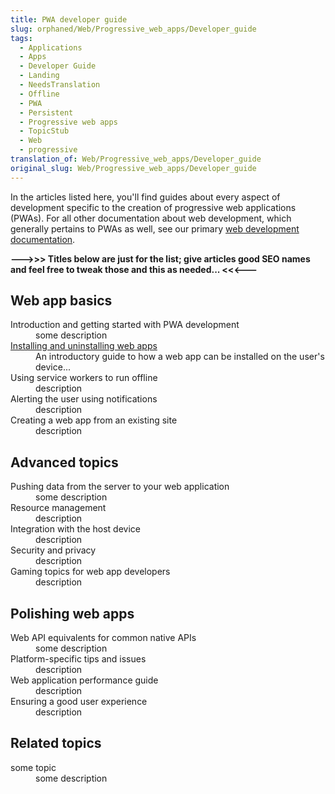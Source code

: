 ```yaml
---
title: PWA developer guide
slug: orphaned/Web/Progressive_web_apps/Developer_guide
tags:
  - Applications
  - Apps
  - Developer Guide
  - Landing
  - NeedsTranslation
  - Offline
  - PWA
  - Persistent
  - Progressive web apps
  - TopicStub
  - Web
  - progressive
translation_of: Web/Progressive_web_apps/Developer_guide
original_slug: Web/Progressive_web_apps/Developer_guide
---
```

<p><span class="seoSummary">In the articles listed here, you'll find guides about every aspect of development specific to the creation of progressive web applications (PWAs).</span> For all other documentation about web development, which generally pertains to PWAs as well, see our primary <a href="/en-US/docs/Web">web development documentation</a>.</p>

<p><strong>---&gt;&gt;&gt; Titles below are just for the list; give articles good SEO names and feel free to tweak those and this as needed... &lt;&lt;&lt;---</strong></p>

<div class="row topicpage-table">
<div class="section">
<h2 class="" id="Web_app_basics">Web app basics</h2>

<dl>
 <dt>Introduction and getting started with PWA development</dt>
 <dd>some description</dd>
 <dt><a href="/en-US/docs/Web/Progressive_web_apps/Developer_guide/Installing">Installing and uninstalling web apps</a></dt>
 <dd>An introductory guide to how a web app can be installed on the user's device...</dd>
 <dt>Using service workers to run offline</dt>
 <dd>description</dd>
 <dt>Alerting the user using notifications</dt>
 <dd>description</dd>
 <dt>Creating a web app from an existing site</dt>
 <dd>description</dd>
</dl>

<h2 id="Advanced_topics">Advanced topics</h2>

<dl>
 <dt>Pushing data from the server to your web application</dt>
 <dd>some description</dd>
 <dt>Resource management</dt>
 <dd>description</dd>
 <dt>Integration with the host device</dt>
 <dd>description</dd>
 <dt>Security and privacy</dt>
 <dd>description</dd>
 <dt>Gaming topics for web app developers</dt>
 <dd>description</dd>
</dl>
</div>

<div class="section">
<h2 class="" id="Polishing_web_apps">Polishing web apps</h2>

<dl>
 <dt>Web API equivalents for common native APIs</dt>
 <dd>some description</dd>
 <dt>Platform-specific tips and issues</dt>
 <dd>description</dd>
 <dt>Web application performance guide</dt>
 <dd>description</dd>
 <dt>Ensuring a good user experience</dt>
 <dd>description</dd>
</dl>

<h2 class="" id="Related_topics">Related topics</h2>

<dl>
 <dt>some topic</dt>
 <dd>some description</dd>
</dl>
</div>
</div>
